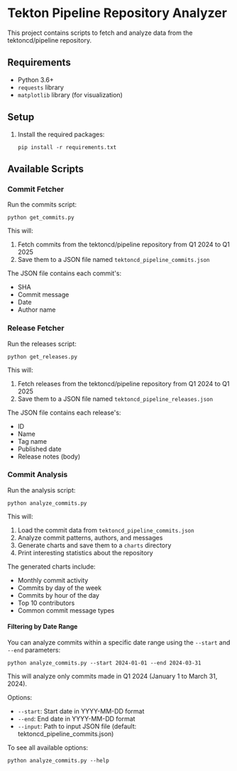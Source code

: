 # Tekton Pipeline Repository Analyzer

This project contains scripts to fetch and analyze data from the tektoncd/pipeline repository.

## Requirements

- Python 3.6+
- `requests` library
- `matplotlib` library (for visualization)

## Setup

1. Install the required packages:
   ```
   pip install -r requirements.txt
   ```

## Available Scripts

### Commit Fetcher

Run the commits script:
```
python get_commits.py
```

This will:
1. Fetch commits from the tektoncd/pipeline repository from Q1 2024 to Q1 2025
2. Save them to a JSON file named `tektoncd_pipeline_commits.json`

The JSON file contains each commit's:
- SHA
- Commit message
- Date
- Author name

### Release Fetcher

Run the releases script:
```
python get_releases.py
```

This will:
1. Fetch releases from the tektoncd/pipeline repository from Q1 2024 to Q1 2025
2. Save them to a JSON file named `tektoncd_pipeline_releases.json`

The JSON file contains each release's:
- ID
- Name
- Tag name
- Published date
- Release notes (body)

### Commit Analysis

Run the analysis script:
```
python analyze_commits.py
```

This will:
1. Load the commit data from `tektoncd_pipeline_commits.json`
2. Analyze commit patterns, authors, and messages
3. Generate charts and save them to a `charts` directory
4. Print interesting statistics about the repository

The generated charts include:
- Monthly commit activity
- Commits by day of the week
- Commits by hour of the day
- Top 10 contributors
- Common commit message types

#### Filtering by Date Range

You can analyze commits within a specific date range using the `--start` and `--end` parameters:

```
python analyze_commits.py --start 2024-01-01 --end 2024-03-31
```

This will analyze only commits made in Q1 2024 (January 1 to March 31, 2024).

Options:
- `--start`: Start date in YYYY-MM-DD format
- `--end`: End date in YYYY-MM-DD format
- `--input`: Path to input JSON file (default: tektoncd_pipeline_commits.json)

To see all available options:
```
python analyze_commits.py --help
```
